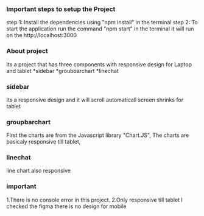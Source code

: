 ### Important steps to setup the Project
step 1: Install the dependencies using "npm install" in the terminal
step 2: To start the application run the command "npm start" in the terminal
        it will run on the http://localhost:3000 

### About project
  Its a project that has three components with responsive design for Laptop and tablet 
    *sidebar
    *groubbarchart
    *linechat

### sidebar
  Its a responsive design and it will scroll automaticall screen shrinks for tablet

### groupbarchart
  First the charts are from the Javascript library "Chart.JS",
  The charts are basicaly responsive till tablet,

### linechat
  line chart also responsive 

### important
 1.There is no console error in this project.
 2.Only responsive till tablet I checked the figma there is no design for mobile


